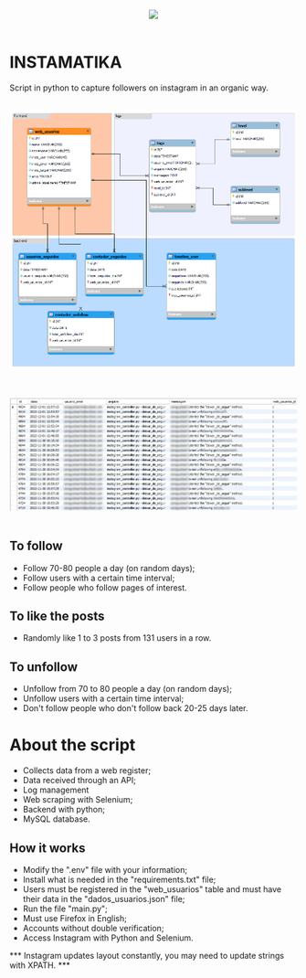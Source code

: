 <p align="center">
	<br />
 	<img src="/imagens/logo.png"/>
	<br />
	<br />
</p>

# INSTAMATIKA
Script in python to capture followers on instagram in an organic way.

<p align="center">
	<br />
 	<img src="/imagens/db_diagram.png"/>
	<br />
	<br />
</p>

<p align="center">
	<br />
 	<img src="/imagens/logs.png"/>
	<br />
	<br />
</p>

## To follow
- Follow 70-80 people a day (on random days);
- Follow users with a certain time interval;
- Follow people who follow pages of interest.

## To like the posts
- Randomly like 1 to 3 posts from 131 users in a row.

## To unfollow
- Unfollow from 70 to 80 people a day (on random days);
- Unfollow users with a certain time interval;
- Don't follow people who don't follow back 20-25 days later.

# About the script
- Collects data from a web register;
- Data received through an API;
- Log management
- Web scraping with Selenium;
- Backend with python;
- MySQL database.

## How it works
- Modify the ".env" file with your information;
- Install what is needed in the "requirements.txt" file;
- Users must be registered in the "web_usuarios" table and must have their data in the "dados_usuarios.json" file;
- Run the file "main.py";
- Must use Firefox in English;
- Accounts without double verification;
- Access Instagram with Python and Selenium.

*** Instagram updates layout constantly, you may need to update strings with XPATH. ***
